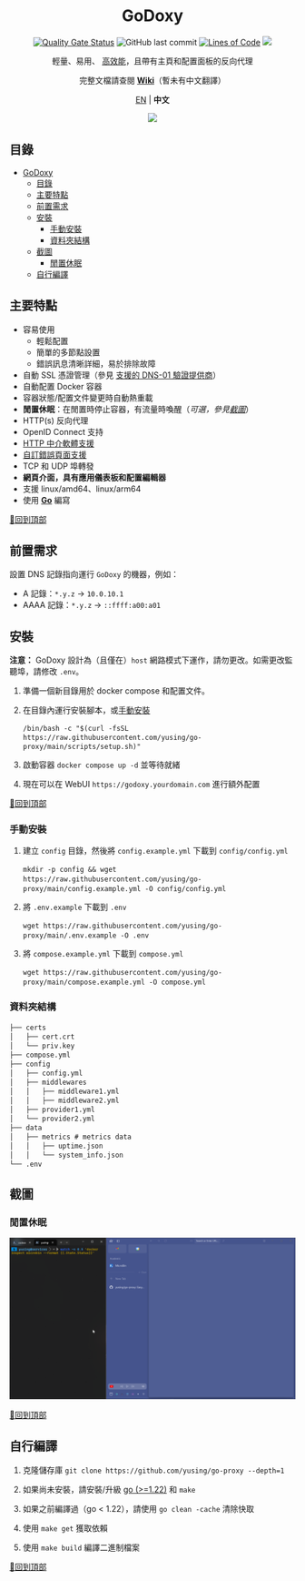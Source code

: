 <div align="center">

# GoDoxy

[![Quality Gate Status](https://sonarcloud.io/api/project_badges/measure?project=yusing_go-proxy&metric=alert_status)](https://sonarcloud.io/summary/new_code?id=yusing_go-proxy)
![GitHub last commit](https://img.shields.io/github/last-commit/yusing/go-proxy)
[![Lines of Code](https://sonarcloud.io/api/project_badges/measure?project=yusing_go-proxy&metric=ncloc)](https://sonarcloud.io/summary/new_code?id=yusing_go-proxy)
[![](https://dcbadge.limes.pink/api/server/umReR62nRd?style=flat)](https://discord.gg/umReR62nRd)

輕量、易用、 [高效能](https://github.com/yusing/go-proxy/wiki/Benchmarks)，且帶有主頁和配置面板的反向代理

完整文檔請查閱 **[Wiki](https://github.com/yusing/go-proxy/wiki)**（暫未有中文翻譯）

<!-- [![Security Rating](https://sonarcloud.io/api/project_badges/measure?project=yusing_go-proxy&metric=security_rating)](https://sonarcloud.io/summary/new_code?id=yusing_go-proxy)
[![Maintainability Rating](https://sonarcloud.io/api/project_badges/measure?project=yusing_go-proxy&metric=sqale_rating)](https://sonarcloud.io/summary/new_code?id=yusing_go-proxy)
[![Vulnerabilities](https://sonarcloud.io/api/project_badges/measure?project=yusing_go-proxy&metric=vulnerabilities)](https://sonarcloud.io/summary/new_code?id=yusing_go-proxy) -->

<a href="README.md">EN</a> | **中文**

<img src="https://github.com/user-attachments/assets/4bb371f4-6e4c-425c-89b2-b9e962bdd46f" style="max-width: 650">

</div>

## 目錄

<!-- TOC -->

- [GoDoxy](#godoxy)
  - [目錄](#目錄)
  - [主要特點](#主要特點)
  - [前置需求](#前置需求)
  - [安裝](#安裝)
    - [手動安裝](#手動安裝)
    - [資料夾結構](#資料夾結構)
  - [截圖](#截圖)
    - [閒置休眠](#閒置休眠)
  - [自行編譯](#自行編譯)

## 主要特點

- 容易使用
  - 輕鬆配置
  - 簡單的多節點設置
  - 錯誤訊息清晰詳細，易於排除故障
- 自動 SSL 憑證管理（參見 [支援的 DNS-01 驗證提供商](https://github.com/yusing/go-proxy/wiki/Supported-DNS%E2%80%9001-Providers)）
- 自動配置 Docker 容器
- 容器狀態/配置文件變更時自動熱重載
- **閒置休眠**：在閒置時停止容器，有流量時喚醒（_可選，參見[截圖](#閒置休眠)_）
- HTTP(s) 反向代理
- OpenID Connect 支持
- [HTTP 中介軟體支援](https://github.com/yusing/go-proxy/wiki/Middlewares)
- [自訂錯誤頁面支援](https://github.com/yusing/go-proxy/wiki/Middlewares#custom-error-pages)
- TCP 和 UDP 埠轉發
- **網頁介面，具有應用儀表板和配置編輯器**
- 支援 linux/amd64、linux/arm64
- 使用 **[Go](https://go.dev)** 編寫

[🔼回到頂部](#目錄)

## 前置需求

設置 DNS 記錄指向運行 `GoDoxy` 的機器，例如：

- A 記錄：`*.y.z` -> `10.0.10.1`
- AAAA 記錄：`*.y.z` -> `::ffff:a00:a01`

## 安裝

**注意：** GoDoxy 設計為（且僅在）`host` 網路模式下運作，請勿更改。如需更改監聽埠，請修改 `.env`。

1.  準備一個新目錄用於 docker compose 和配置文件。

2.  在目錄內運行安裝腳本，或[手動安裝](#手動安裝)

    ```shell
    /bin/bash -c "$(curl -fsSL https://raw.githubusercontent.com/yusing/go-proxy/main/scripts/setup.sh)"
    ```

3.  啟動容器 `docker compose up -d` 並等待就緒

4.  現在可以在 WebUI `https://godoxy.yourdomain.com` 進行額外配置

[🔼回到頂部](#目錄)

### 手動安裝

1. 建立 `config` 目錄，然後將 `config.example.yml` 下載到 `config/config.yml`

   `mkdir -p config && wget https://raw.githubusercontent.com/yusing/go-proxy/main/config.example.yml -O config/config.yml`

2. 將 `.env.example` 下載到 `.env`

   `wget https://raw.githubusercontent.com/yusing/go-proxy/main/.env.example -O .env`

3. 將 `compose.example.yml` 下載到 `compose.yml`

   `wget https://raw.githubusercontent.com/yusing/go-proxy/main/compose.example.yml -O compose.yml`

### 資料夾結構

```shell
├── certs
│   ├── cert.crt
│   └── priv.key
├── compose.yml
├── config
│   ├── config.yml
│   ├── middlewares
│   │   ├── middleware1.yml
│   │   ├── middleware2.yml
│   ├── provider1.yml
│   └── provider2.yml
├── data
│   ├── metrics # metrics data
│   │   ├── uptime.json
│   │   └── system_info.json
└── .env
```

## 截圖

### 閒置休眠

![閒置休眠](screenshots/idlesleeper.webp)

[🔼回到頂部](#目錄)

## 自行編譯

1. 克隆儲存庫 `git clone https://github.com/yusing/go-proxy --depth=1`

2. 如果尚未安裝，請安裝/升級 [go (>=1.22)](https://go.dev/doc/install) 和 `make`

3. 如果之前編譯過（go < 1.22），請使用 `go clean -cache` 清除快取

4. 使用 `make get` 獲取依賴

5. 使用 `make build` 編譯二進制檔案

[🔼回到頂部](#目錄)
